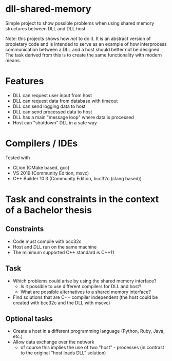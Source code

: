 # dll-shared-memory
Simple project to show possible problems when using shared memory structures between DLL and DLL host.

Note: this projects shows how *not* to do it. It is an abstract version of propietary code and is intended to serve as an example of how interprocess communication between a DLL and a host should better not be designed. The task derived from this is to create the same functionality with modern means.

# Features

* DLL can request user input from host
* DLL can request data from database with timeout
* DLL can send logging data to host
* DLL can send processed data to host
* DLL has a main "message loop" where data is processed
* Host can "shutdown" DLL in a safe way

# Compilers / IDEs

Tested with
* CLion (CMake based, gcc)
* VS 2019 (Community Edition, msvc)
* C++ Builder 10.3 (Community Edition, bcc32c (clang based))

# Task and constraints in the context of a Bachelor thesis

## Constraints

* Code must compile with bcc32c
* Host and DLL run on the same machine
* The minimum supported C++ standard is C++11

## Task

* Which problems could arise by using the shared memory interface?
  * Is it possible to use different compilers for DLL and host?
  * What are possible alternatives to a shared memory interface?
* Find solutions that are C++ compiler independent (the host could be created with bcc32c and the DLL with mscvc)

## Optional tasks

* Create a host in a different programming language (Python, Ruby, Java, etc.)
* Allow data exchange over the network
  * of course this implies the use of two "host" - processes (in contrast to the original "host loads DLL" solution)

